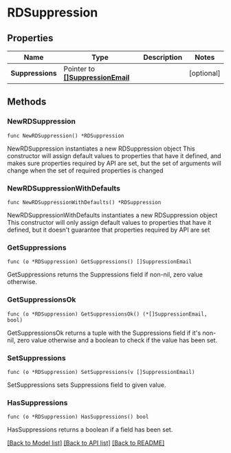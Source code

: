 # RDSuppression

## Properties

Name | Type | Description | Notes
------------ | ------------- | ------------- | -------------
**Suppressions** | Pointer to [**[]SuppressionEmail**](SuppressionEmail.md) |  | [optional] 

## Methods

### NewRDSuppression

`func NewRDSuppression() *RDSuppression`

NewRDSuppression instantiates a new RDSuppression object
This constructor will assign default values to properties that have it defined,
and makes sure properties required by API are set, but the set of arguments
will change when the set of required properties is changed

### NewRDSuppressionWithDefaults

`func NewRDSuppressionWithDefaults() *RDSuppression`

NewRDSuppressionWithDefaults instantiates a new RDSuppression object
This constructor will only assign default values to properties that have it defined,
but it doesn't guarantee that properties required by API are set

### GetSuppressions

`func (o *RDSuppression) GetSuppressions() []SuppressionEmail`

GetSuppressions returns the Suppressions field if non-nil, zero value otherwise.

### GetSuppressionsOk

`func (o *RDSuppression) GetSuppressionsOk() (*[]SuppressionEmail, bool)`

GetSuppressionsOk returns a tuple with the Suppressions field if it's non-nil, zero value otherwise
and a boolean to check if the value has been set.

### SetSuppressions

`func (o *RDSuppression) SetSuppressions(v []SuppressionEmail)`

SetSuppressions sets Suppressions field to given value.

### HasSuppressions

`func (o *RDSuppression) HasSuppressions() bool`

HasSuppressions returns a boolean if a field has been set.


[[Back to Model list]](../README.md#documentation-for-models) [[Back to API list]](../README.md#documentation-for-api-endpoints) [[Back to README]](../README.md)


